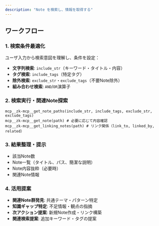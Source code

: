 ```yaml
---
description: "Note を検索し、情報を取得する"
---
```


## ワークフロー

### 1. 検索条件最適化

ユーザ入力から検索意図を理解し、条件を設定：

- **文字列検索**: `include_str`（キーワード・タイトル・内容）
- **タグ検索**: `include_tags`（特定タグ）
- **除外検索**: `exclude_str`・`exclude_tags`（不要Note除外）
- **組み合わせ検索**: `AND`/`OR`演算子

### 2. 検索実行・関連Note探索

```
mcp__zk-mcp__get_note_paths(include_str, include_tags, exclude_str, exclude_tags)
mcp__zk-mcp__get_note(path) # 必要に応じて内容確認
mcp__zk-mcp__get_linking_notes(path) # リンク関係（link_to, linked_by, related）
```

### 3. 結果整理・提示

- 該当Note数
- Note一覧（タイトル、パス、簡潔な説明）
- Note内容抜粋（必要時）
- 関連Note情報

### 4. 活用提案

- **関連Note群発見**: 共通テーマ・パターン特定
- **知識ギャップ特定**: 不足情報・観点の指摘
- **次アクション提案**: 新規Note作成・リンク構築
- **関連検索提案**: 追加キーワード・タグの提案

